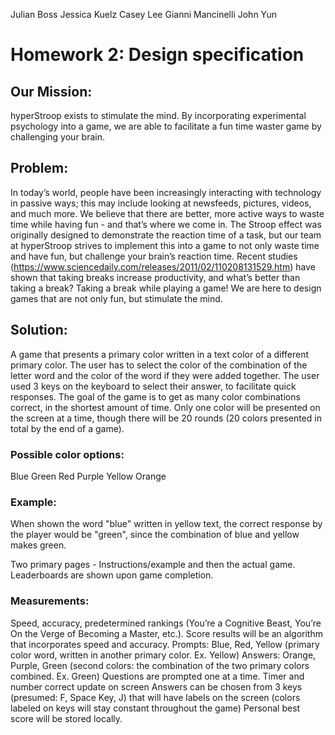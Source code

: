 Julian Boss
Jessica Kuelz
Casey Lee
Gianni Mancinelli
John Yun

# Homework 2: Design specification


## Our Mission: 
hyperStroop exists to stimulate the mind. By incorporating experimental psychology into a game, we are able to facilitate a fun time waster game by challenging your brain.
## Problem: 
In today’s world, people have been increasingly interacting with technology in passive ways; this may include looking at newsfeeds, pictures, videos, and much more. We believe that there are better, more active ways to waste time while having fun - and that’s where we come in. The Stroop effect was originally designed to demonstrate the reaction time of a task, but our team at hyperStroop strives to implement this into a game to not only waste time and have fun, but challenge your brain’s reaction time. Recent studies (https://www.sciencedaily.com/releases/2011/02/110208131529.htm) have shown that taking breaks increase productivity, and what’s better than taking a break? Taking a break while playing a game! We are here to design games that are not only fun, but stimulate the mind.

## Solution: 
A game that presents a primary color written in a text color of a different primary color. The user has to select the color of the combination of the letter word and the color of the word if they were added together. The user used 3 keys on the keyboard to select their answer, to facilitate quick responses. The goal of the game is to get as many color combinations correct, in the shortest amount of time. Only one color will be presented on the screen at a time, though there will be 20 rounds (20 colors presented in total by the end of a game).

### Possible color options:
Blue
Green
Red
Purple
Yellow
Orange

### Example: 
When shown the word "blue" written in yellow text, the correct response by the player would be "green", since the combination of blue and yellow makes green.

Two primary pages - Instructions/example and then the actual game. Leaderboards are shown upon game completion.

### Measurements: 
Speed, accuracy, predetermined rankings (You’re a Cognitive Beast, You’re On the Verge of Becoming a Master, etc.).
Score results will be an algorithm that incorporates speed and accuracy.
Prompts: Blue, Red, Yellow (primary color word, written in another primary color. Ex. Yellow)
Answers: Orange, Purple, Green (second colors: the combination of the two primary colors combined. Ex. Green)
Questions are prompted one at a time.
Timer and number correct update on screen
Answers can be chosen from 3 keys (presumed: F, Space Key, J) that will have labels on the screen (colors labeled on keys will stay constant throughout the game)
Personal best score will be stored locally.









